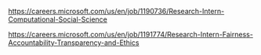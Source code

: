 https://careers.microsoft.com/us/en/job/1190736/Research-Intern-Computational-Social-Science

https://careers.microsoft.com/us/en/job/1191774/Research-Intern-Fairness-Accountability-Transparency-and-Ethics